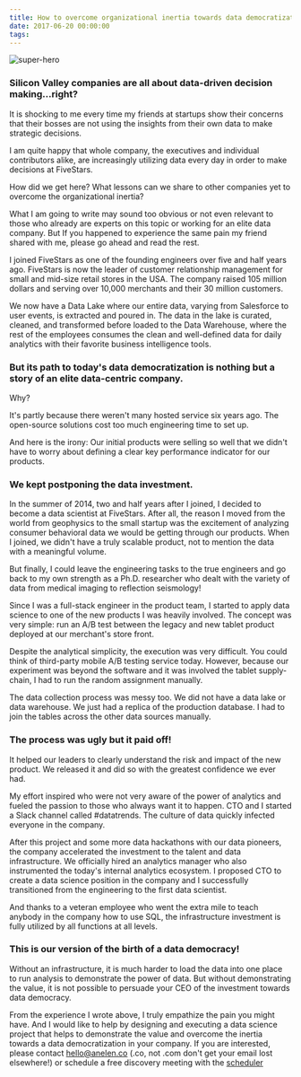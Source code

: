 ```yaml
---
title: How to overcome organizational inertia towards data democratization
date: 2017-06-20 00:00:00
tags:
---
```

![super-hero](https://anelen.co/assets/img/superhero.jpg)

### Silicon Valley companies are all about data-driven decision making...right?

It is shocking to me every time my friends at startups show their concerns that their bosses are not using the insights from their own data to make strategic decisions.

I am quite happy that whole company, the executives and individual contributors alike, are increasingly utilizing data every day in order to make decisions at FiveStars.

How did we get here? What lessons can we share to other companies yet to overcome the organizational inertia?

What I am going to write may sound too obvious or not even relevant to those who already are experts on this topic or working for an elite data company. But If you happened to experience the same pain my friend shared with me, please go ahead and read the rest.

I joined FiveStars as one of the founding engineers over five and half years ago. FiveStars is now the leader of customer relationship management for small and mid-size retail stores in the USA. The company raised 105 million dollars and serving over 10,000 merchants and their 30 million customers.

We now have a Data Lake where our entire data, varying from Salesforce to user events, is extracted and poured in. The data in the lake is curated, cleaned, and transformed before loaded to the Data Warehouse, where the rest of the employees consumes the clean and well-defined data for daily analytics with their favorite business intelligence tools.

### But its path to today's data democratization is nothing but a story of an elite data-centric company.

Why?

It's partly because there weren't many hosted service six years ago. The open-source solutions cost too much engineering time to set up.

And here is the irony: Our initial products were selling so well that we didn't have to worry about defining a clear key performance indicator for our products.

### We kept postponing the data investment.

In the summer of 2014, two and half years after I joined, I decided to become a data scientist at FiveStars. After all, the reason I moved from the world from geophysics to the small startup was the excitement of analyzing consumer behavioral data we would be getting through our products. When I joined, we didn't have a truly scalable product, not to mention the data with a meaningful volume.

But finally, I could leave the engineering tasks to the true engineers and go back to my own strength as a Ph.D. researcher who dealt with the variety of data from medical imaging to reflection seismology!

Since I was a full-stack engineer in the product team, I started to apply data science to one of the new products I was heavily involved. The concept was very simple: run an A/B test between the legacy and new tablet product deployed at our merchant's store front.

Despite the analytical simplicity, the execution was very difficult. You could think of third-party mobile A/B testing service today. However, because our experiment was beyond the software and it was involved the tablet supply-chain, I had to run the random assignment manually.

The data collection process was messy too. We did not have a data lake or data warehouse. We just had a replica of the production database. I had to join the tables across the other data sources manually.

### The process was ugly but it paid off!

It helped our leaders to clearly understand the risk and impact of the new product. We released it and did so with the greatest confidence we ever had.

My effort inspired who were not very aware of the power of analytics and fueled the passion to those who always want it to happen. CTO and I started a Slack channel called #datatrends. The culture of data quickly infected everyone in the company.

After this project and some more data hackathons with our data pioneers, the company accelerated the investment to the talent and data infrastructure. We officially hired an analytics manager who also instrumented the today's internal analytics ecosystem. I proposed CTO to create a data science position in the company and I successfully transitioned from the engineering to the first data scientist.

And thanks to a veteran employee who went the extra mile to teach anybody in the company how to use SQL, the infrastructure investment is fully utilized by all functions at all levels.

### This is our version of the birth of a data democracy!

Without an infrastructure, it is much harder to load the data into one place to run analysis to demonstrate the power of data. But without demonstrating the value, it is not possible to persuade your CEO of the investment towards data democracy.

From the experience I wrote above, I truly empathize the pain you might have. And I would like to help by designing and executing a data science project that helps to demonstrate the value and overcome the inertia towards a data democratization in your company. If you are interested,
please contact hello@anelen.co (.co, not .com don't get your email lost elsewhere!) or schedule a free discovery meeting with the [scheduler](https://calendly.com/anelen-discovery)
